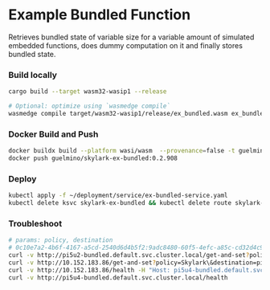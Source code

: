 # Example Bundled Function
Retrieves bundled state of variable size for a variable amount of simulated embedded functions, does dummy computation on it and finally stores bundled state.

### Build locally
```bash
cargo build --target wasm32-wasip1 --release

# Optional: optimize using `wasmedge compile`
wasmedge compile target/wasm32-wasip1/release/ex_bundled.wasm ex_bundled.wasm
```

### Docker Build and Push
```bash
docker buildx build --platform wasi/wasm  --provenance=false -t guelmino/skylark-ex-bundled:0.2.908 .
docker push guelmino/skylark-ex-bundled:0.2.908
```
### Deploy
```bash
kubectl apply -f ~/deployment/service/ex-bundled-service.yaml
kubectl delete ksvc skylark-ex-bundled && kubectl delete route skylark-ex-bundled && kubectl delete configuration skylark-ex-bundled && kubectl delete svc skylark-ex-bundled

```
### Troubleshoot
```bash
# params: policy, destination
# 0c10e7a2-4b6f-4167-a5cd-2540d6d4b5f2:9adc8480-60f5-4efc-a85c-cd32d4c99b61
curl -v http://pi5u2-bundled.default.svc.cluster.local/get-and-set?policy=Stateless\&destination=pi5u2\&key=0c10e7a2-4b6f-4167-a5cd-2540d6d4b5f2\:9adc8480-60f5-4efc-a85c-cd32d4c99b61
curl -v http://10.152.183.86/get-and-set?policy=Skylark\&destination=pi5u1\&img=eo-2K.jpeg -H "Host: pi5u4-bundled.default.svc.cluster.local"
curl -v http://10.152.183.86/health -H "Host: pi5u4-bundled.default.svc.cluster.local"
curl -v http://pi5u4-bundled.default.svc.cluster.local/health
```


